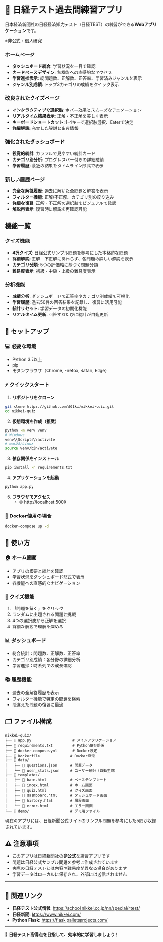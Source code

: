 # 🚀 日経テスト過去問練習アプリ

日本経済新聞社の日経経済知力テスト（日経TEST）の練習ができる**Webアプリケーション**です。

※非公式・個人研究

### ホームページ
- **ダッシュボード統合**: 学習状況を一目で確認
- **カードベースデザイン**: 各機能への直感的なアクセス
- **学習進捗表示**: 総問題数、正解数、正答率、学習済みジャンルを表示
- **ジャンル別成績**: トップ3カテゴリの成績をクイック表示

### 改良されたクイズページ
- **インタラクティブな選択肢**: ホバー効果とスムーズなアニメーション
- **リアルタイム結果表示**: 正解・不正解を美しく表示
- **キーボードショートカット**: 1-4キーで選択肢選択、Enterで決定
- **詳細解説**: 充実した解説と出典情報

### 強化されたダッシュボード
- **視覚的統計**: カラフルで見やすい統計カード
- **カテゴリ別分析**: プログレスバー付きの詳細成績
- **学習履歴**: 最近の結果をタイムライン形式で表示

### 新しい履歴ページ
- **完全な解答履歴**: 過去に解いた全問題と解答を表示
- **フィルター機能**: 正解/不正解、カテゴリ別の絞り込み
- **詳細な復習**: 正解・不正解の選択肢をビジュアルで確認
- **解説再表示**: 復習時に解説を再確認可能

## 機能一覧

### クイズ機能
- **4択クイズ**: 日経公式サンプル問題を参考にした本格的な問題
- **詳細解説**: 正解・不正解に関わらず、各問題の詳しい解説を表示
- **カテゴリ分類**: 5つの評価軸に基づく問題分類
- **難易度表示**: 初級・中級・上級の難易度表示

### 分析機能
- **成績分析**: ダッシュボードで正答率やカテゴリ別成績を可視化
- **学習履歴**: 過去50件の回答結果を記録し、復習に活用可能
- **統計リセット**: 学習データの初期化機能
- **リアルタイム更新**: 回答するたびに統計が自動更新

## 🚀 セットアップ

### 💻 必要な環境
- Python 3.7以上
- pip
- モダンブラウザ（Chrome, Firefox, Safari, Edge）

### ⚡ クイックスタート

1. **リポジトリをクローン**
```bash
git clone https://github.com/d01ki/nikkei-quiz.git
cd nikkei-quiz
```

2. **仮想環境を作成（推奨）**
```bash
python -m venv venv
# Windows
venv\\Scripts\\activate
# macOS/Linux
source venv/bin/activate
```

3. **依存関係をインストール**
```bash
pip install -r requirements.txt
```

4. **アプリケーションを起動**
```bash
python app.py
```

5. **ブラウザでアクセス**
   - 🌐 http://localhost:5000

### 🐳 Docker使用の場合

```bash
docker-compose up -d
```

## 📱 使い方

### 🏠 ホーム画面
- アプリの概要と統計を確認
- 学習状況をダッシュボード形式で表示
- 各機能への直感的なナビゲーション

### 🧠 クイズ機能
1. 「問題を解く」をクリック
2. ランダムに出題される問題に挑戦
3. 4つの選択肢から正解を選択
4. 詳細な解説で理解を深める

### 📊 ダッシュボード
- 総合統計：問題数、正解数、正答率
- カテゴリ別成績：各分野の詳細分析
- 学習進捗：時系列での成長確認

### 📚 履歴機能
- 過去の全解答履歴を表示
- フィルター機能で特定の問題を検索
- 間違えた問題の復習に最適

## 🗂️ ファイル構成

```
nikkei-quiz/
├── 📄 app.py                   # メインアプリケーション
├── 📄 requirements.txt         # Python依存関係
├── 📄 docker-compose.yml       # Docker設定
├── 📄 Dockerfile              # Docker設定
├── 📁 data/
│   ├── 📄 questions.json      # 問題データ
│   └── 📄 user_stats.json     # ユーザー統計（自動生成）
├── 📁 templates/
│   ├── 📄 base.html           # ベーステンプレート
│   ├── 📄 index.html          # ホーム画面
│   ├── 📄 quiz.html           # クイズ画面
│   ├── 📄 dashboard.html      # ダッシュボード画面
│   ├── 📄 history.html        # 履歴画面
│   └── 📄 error.html          # エラー画面
└── 📁 demo/                   # デモ用ファイル
```

現在のアプリには、日経新聞公式サイトのサンプル問題を参考にした5問が収録されています。

## ⚠️ 注意事項

- このアプリは日経新聞社の**非公式**な練習アプリです
- 問題は日経公式サンプル問題を参考に作成されています
- 実際の日経テストとは内容や難易度が異なる場合があります
- 学習データはローカルに保存され、外部には送信されません

---

## 🔗 関連リンク

- **日経テスト公式情報**: https://school.nikkei.co.jp/nn/special/ntest/
- **日経新聞**: https://www.nikkei.com/
- **Python Flask**: https://flask.palletsprojects.com/

---

**🎯 日経テスト高得点を目指して、効率的に学習しましょう！**
